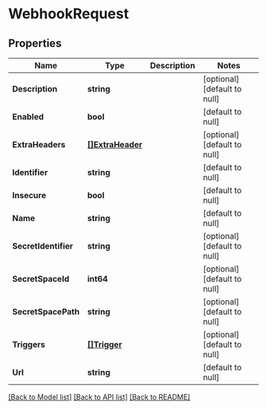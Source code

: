 # WebhookRequest

## Properties
Name | Type | Description | Notes
------------ | ------------- | ------------- | -------------
**Description** | **string** |  | [optional] [default to null]
**Enabled** | **bool** |  | [default to null]
**ExtraHeaders** | [**[]ExtraHeader**](ExtraHeader.md) |  | [optional] [default to null]
**Identifier** | **string** |  | [default to null]
**Insecure** | **bool** |  | [default to null]
**Name** | **string** |  | [default to null]
**SecretIdentifier** | **string** |  | [optional] [default to null]
**SecretSpaceId** | **int64** |  | [optional] [default to null]
**SecretSpacePath** | **string** |  | [optional] [default to null]
**Triggers** | [**[]Trigger**](Trigger.md) |  | [optional] [default to null]
**Url** | **string** |  | [default to null]

[[Back to Model list]](../README.md#documentation-for-models) [[Back to API list]](../README.md#documentation-for-api-endpoints) [[Back to README]](../README.md)

